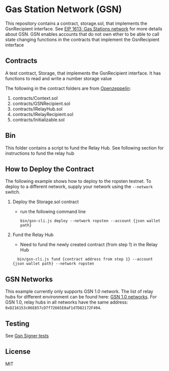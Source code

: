 # Gas Station Network (GSN)
This repository contains a contract, storage.sol, that implements the GsnRecipient interface. See [EIP 1613: Gas Stations network](https://eips.ethereum.org/EIPS/eip-1613) for more details about GSN.  GSN enables accounts that do not own ether to be able to call state changing functions in the contracts that implement the GsnRecipient interface

## Contracts
A test contract, Storage, that implements the GsnRecipient interface. It has functions to read and write a number storage value

The following in the contract folders are from [Openzeppelin](https://github.com/OpenZeppelin/openzeppelin-contracts):
1. contracts/Context.sol
2. contracts/GSNRecipient.sol
3. contracts/IRelayHub.sol
4. contracts/IRelayRecipient.sol
5. contracts/Initializable.sol


## Bin
This folder contains a script to fund the Relay Hub. See following section for instructions to fund the relay hub

## How to Deploy the Contract
The following example shows how to deploy to the ropsten testnet.  To deploy to a different network, supply your network using the `--network` switch.

1. Deploy the Storage.sol contract 
   - run the following command line
     ```
     bin/gsn-cli.js deploy --network ropsten --account {json wallet path}
     ```

2. Fund the Relay Hub
   - Need to fund the newly created contract (from step 1) in the Relay Hub
   ```
     bin/gsn-cli.js fund {contract address from step 1} --account {json wallet path} --network ropsten 
   ```

## GSN Networks
This example currently only supports GSN 1.0 network.  The list of relay hubs for different environment can be found here: [GSN 1.0 networks](https://docs.opengsn.org/gsn-provider/networks.html#gsn_1_0).  For GSN 1.0, relay hubs in all networks have the same address: `0xD216153c06E857cD7f72665E0aF1d7D82172F494`.

## Testing
See [Gsn Signer tests](https://github.com/yuetloo/ethers.js/blob/gsn-signer/packages/tests/src.ts/test-gsn-signer.ts)

## License
MIT
